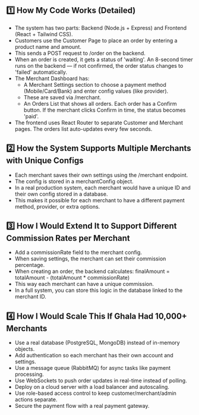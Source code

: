1️⃣ How My Code Works (Detailed)
--------------------------------
- The system has two parts: Backend (Node.js + Express) and Frontend (React + Tailwind CSS).
- Customers use the Customer Page to place an order by entering a product name and amount.
- This sends a POST request to /order on the backend.
- When an order is created, it gets a status of 'waiting'. An 8-second timer runs on the backend — if not confirmed, the order status changes to 'failed' automatically.
- The Merchant Dashboard has:
  - A Merchant Settings section to choose a payment method (Mobile/Card/Bank) and enter config values (like provider).
  - These are saved via /merchant.
  - An Orders List that shows all orders. Each order has a Confirm button. If the merchant clicks Confirm in time, the status becomes 'paid'.
- The frontend uses React Router to separate Customer and Merchant pages. The orders list auto-updates every few seconds.

2️⃣ How the System Supports Multiple Merchants with Unique Configs
------------------------------------------------------------------
- Each merchant saves their own settings using the /merchant endpoint.
- The config is stored in a merchantConfig object.
- In a real production system, each merchant would have a unique ID and their own config stored in a database.
- This makes it possible for each merchant to have a different payment method, provider, or extra options.

3️⃣ How I Would Extend It to Support Different Commission Rates per Merchant
----------------------------------------------------------------------------
- Add a commissionRate field to the merchant config.
- When saving settings, the merchant can set their commission percentage.
- When creating an order, the backend calculates:
  finalAmount = totalAmount - (totalAmount * commissionRate)
- This way each merchant can have a unique commission.
- In a full system, you can store this logic in the database linked to the merchant ID.

4️⃣ How I Would Scale This If Ghala Had 10,000+ Merchants
---------------------------------------------------------
- Use a real database (PostgreSQL, MongoDB) instead of in-memory objects.
- Add authentication so each merchant has their own account and settings.
- Use a message queue (RabbitMQ) for async tasks like payment processing.
- Use WebSockets to push order updates in real-time instead of polling.
- Deploy on a cloud server with a load balancer and autoscaling.
- Use role-based access control to keep customer/merchant/admin actions separate.
- Secure the payment flow with a real payment gateway.
